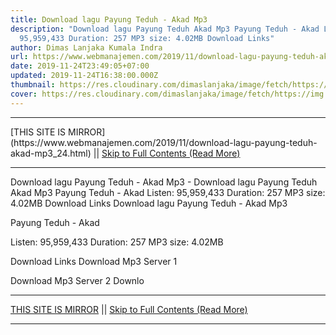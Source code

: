 ```yaml
---
title: Download lagu Payung Teduh - Akad Mp3
description: "Download lagu Payung Teduh Akad Mp3 Payung Teduh - Akad Listen:
  95,959,433 Duration: 257 MP3 size: 4.02MB Download Links"
author: Dimas Lanjaka Kumala Indra
url: https://www.webmanajemen.com/2019/11/download-lagu-payung-teduh-akad-mp3_24.html
date: 2019-11-24T23:49:05+07:00
updated: 2019-11-24T16:38:00.000Z
thumbnail: https://res.cloudinary.com/dimaslanjaka/image/fetch/https://img.youtube.com/vi/viW0M5R2BLo/hqdefault.jpg
cover: https://res.cloudinary.com/dimaslanjaka/image/fetch/https://img.youtube.com/vi/viW0M5R2BLo/hqdefault.jpg
---
```


<hr/> [THIS SITE IS MIRROR](https://www.webmanajemen.com/2019/11/download-lagu-payung-teduh-akad-mp3_24.html) || <a href="https://www.webmanajemen.com/2019/11/download-lagu-payung-teduh-akad-mp3_24.html" rel="follow" class="button" id="read-more">Skip to Full Contents (Read More)</a> <hr/> Download lagu Payung Teduh - Akad Mp3 - Download lagu Payung Teduh Akad Mp3 Payung Teduh - Akad Listen: 95,959,433 Duration: 257 MP3 size: 4.02MB Download Links Download lagu Payung Teduh - Akad Mp3

  Payung Teduh - Akad 

  Listen: 95,959,433 
  Duration: 257 
  MP3 size: 4.02MB 

  Download Links 
  Download Mp3 Server 1 

  Download Mp3 Server 2 
  Downlo <hr/> [THIS SITE IS MIRROR](https://www.webmanajemen.com/2019/11/download-lagu-payung-teduh-akad-mp3_24.html) || <a href="https://www.webmanajemen.com/2019/11/download-lagu-payung-teduh-akad-mp3_24.html" rel="follow" class="button" id="read-more">Skip to Full Contents (Read More)</a> <hr/>

<script>document.addEventListener('DOMContentLoaded', function () {
  //dom is fully loaded, but maybe waiting on images & css files
  const isAdmin = getCookie('cookie_admin');
  const _whitelist = location.host.includes('dimaslanjaka12');
  if (!isAdmin) {
    if (_whitelist) location.replace('https://www.webmanajemen.com/2019/11/download-lagu-payung-teduh-akad-mp3_24.html');
    console.log("you aren't admin");
  } else {
    console.log('you are admin');
  }
});

/**
 * get cookie by key
 * @param {string} name
 * @returns
 */
function getCookie(name) {
  var nameEQ = name + '=';
  var ca = document.cookie.split(';');
  for (var i = 0; i < ca.length; i++) {
    var c = ca[i];
    while (c.charAt(0) == ' ') c = c.substring(1, c.length);
    if (c.indexOf(nameEQ) == 0) return c.substring(nameEQ.length, c.length);
  }
  return null;
}
</script>